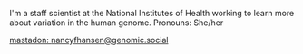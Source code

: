 I'm a staff scientist at the National Institutes of Health working to learn more about variation in the human genome. Pronouns: She/her

<a rel="me" href="https://genomic.social/@nancyfhansen">mastadon: nancyfhansen@genomic.social</a>

<!--
**nhansen/nhansen** is a ✨ _special_ ✨ repository because its `README.md` (this file) appears on your GitHub profile.

Here are some ideas to get you started:

- 🔭 I’m currently working on ...
- 🌱 I’m currently learning ...
- 👯 I’m looking to collaborate on ...
- 🤔 I’m looking for help with ...
- 💬 Ask me about ...
- 📫 How to reach me: ...
- 😄 Pronouns: ...
- ⚡ Fun fact: ...
-->
